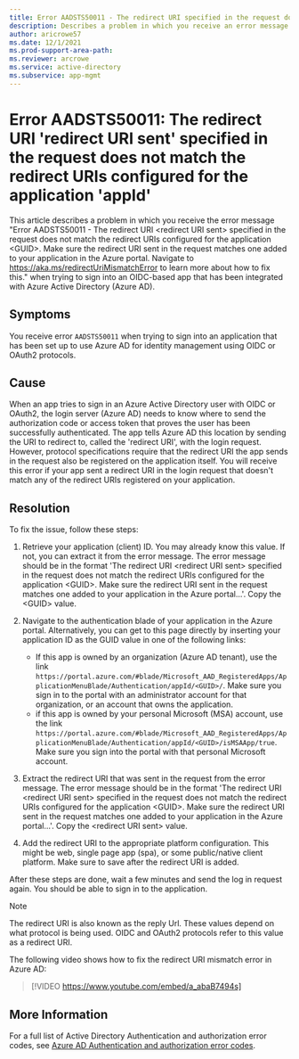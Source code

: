 ```yaml
---
title: Error AADSTS50011 - The redirect URI specified in the request does not match the redirect URIs configured for the application...
description: Describes a problem in which you receive an error message when signing in to OIDC-based single sign-on configured app that has been configured to use Azure Active Directory as an Identity Provider (IdP). The error you receive is Error AADSTS50011 - The redirect URI <redirect URI sent> specified in the request does not match the redirect URIs configured for the application <GUID>. Make sure the redirect URI sent in the request matches one added to your application in the Azure portal. Navigate to https://aka.ms/redirectUriMismatchError to learn more about how to fix this.
author: aricrowe57
ms.date: 12/1/2021
ms.prod-support-area-path: 
ms.reviewer: arcrowe
ms.service: active-directory
ms.subservice: app-mgmt
---
```

# Error AADSTS50011: The redirect URI 'redirect URI sent' specified in the request does not match the redirect URIs configured for the application 'appId'

This article describes a problem in which you receive the error message "Error AADSTS50011 - The redirect URI \<redirect URI sent\> specified in the request does not match the redirect URIs configured for the application \<GUID\>. Make sure the redirect URI sent in the request matches one added to your application in the Azure portal. Navigate to https://aka.ms/redirectUriMismatchError to learn more about how to fix this." when trying to sign into an OIDC-based app that has been integrated with Azure Active Directory (Azure AD).

## Symptoms

You receive error `AADSTS50011` when trying to sign into an application that has been set up to use Azure AD for identity management using OIDC or OAuth2 protocols.

## Cause

When an app tries to sign in an Azure Active Directory user with OIDC or OAuth2, the login server (Azure AD) needs to know where to send the authorization code or access token that proves the user has been successfully authenticated.  The app tells Azure AD this location by sending the URI to redirect to, called the 'redirect URI', with the login request.  However, protocol specifications require that the redirect URI the app sends in the request also be registered on the application itself.  You will receive this error if your app sent a redirect URI in the login request that doesn't match any of the redirect URIs registered on your application. 

## Resolution

To fix the issue, follow these steps:

1. Retrieve your application (client) ID.  You may already know this value.  If not, you can extract it from the error message.   The error message should be in the format 'The redirect URI \<redirect URI sent\> specified in the request does not match the redirect URIs configured for the application \<GUID\>. Make sure the redirect URI sent in the request matches one added to your application in the Azure portal...'.  Copy the \<GUID\> value.
  
1. Navigate to the authentication blade of your application in the Azure portal. Alternatively, you can get to this page directly by inserting your application ID as the GUID value in one of the following links:
   - If this app is owned by an organization (Azure AD tenant), use the link `https://portal.azure.com/#blade/Microsoft_AAD_RegisteredApps/ApplicationMenuBlade/Authentication/appId/<GUID>/`. Make sure you sign in to the portal with an administrator account for that organization, or an account that owns the application.
   -  if this app is owned by your personal Microsoft (MSA) account, use the link `https://portal.azure.com/#blade/Microsoft_AAD_RegisteredApps/ApplicationMenuBlade/Authentication/appId/<GUID>/isMSAApp/true`. Make sure you sign into the portal with that personal Microsoft account. 

1. Extract the redirect URI that was sent in the request from the error message.  The error message should be in the format 'The redirect URI \<redirect URI sent\> specified in the request does not match the redirect URIs configured for the application \<GUID\>. Make sure the redirect URI sent in the request matches one added to your application in the Azure portal...'.  Copy the \<redirect URI sent\> value.
  
1. Add the redirect URI to the appropriate platform configuration. This might be web, single page app (spa), or some public/native client platform.  Make sure to save after the redirect URI is added.
  
After these steps are done, wait a few minutes and send the log in request again.  You should be able to sign in to the application.

>[!Note]
>The redirect URI is also known as the reply Url. These values depend on what protocol is being used. OIDC and OAuth2 protocols refer to this value as a redirect URI.

The following video shows how to fix the redirect URI mismatch error in Azure AD:

> [!VIDEO https://www.youtube.com/embed/a_abaB7494s]

## More Information

For a full list of Active Directory Authentication and authorization error codes, see [Azure AD Authentication and authorization error codes](/azure/active-directory/develop/reference-aadsts-error-codes).
